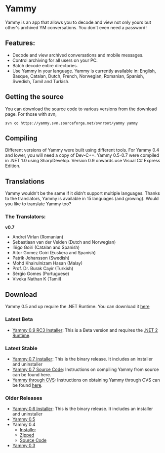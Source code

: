 # Yammy
Yammy is an app that allows you to decode and view not only yours but other's 
archived YM conversations. You don't even need a password!

## Features:

- Decode and view archived conversations and mobile messages.
- Control archiving for all users on your PC.
- Batch decode entire directories.
- Use Yammy in your language. Yammy is currently available in: English, Basque, 
Catalan, Dutch, French, Norwegian, Romanian, Spanish, Swedish, Tamil and Turkish.

## Getting the source

You can download the source code to various versions from the download page. For 
those with svn,

    svn co https://yammy.svn.sourceforge.net/svnroot/yammy yammy

## Compiling

Different versions of Yammy were built using different tools. For Yammy 0.4 and 
lower, you will need a copy of Dev-C++. Yammy 0.5-0.7 were compiled in .NET 1.0 
using SharpDevelop. Version 0.9 onwards use Visual C# Express Edition.

## Translations
Yammy wouldn't be the same if it didn't support multiple languages. Thanks to 
the translators, Yammy is available in 15 languages (and growing). Would you 
like to translate Yammy too?

### The Translators:

**v0.7** 
- Andrei Virlan (Romanian)
- Sebastiaan van der Velden (Dutch and Norwegian)
- Íñigo Goiri (Catalan and Spanish)
- Aitor Gomez Goiri (Euskera and Spanish)
- Patrik Johansson (Swedish)
- Mohd Khairulnizam Hasan (Malay)
- Prof. Dr. Burak Cayir (Turkish)
- Sérgio Gomes (Portuguese)
- Viveka Nathan K (Tamil) 

## Download

Yammy 0.5 and up require the .NET Runtime. You can download it 
[here](http://www.microsoft.com/downloads/details.aspx?FamilyId=262D25E3-F589-4842-8157-034D1E7CF3A3&displaylang=en)

### Latest Beta

- [Yammy 0.9 RC3 Installer](http://downloads.sourceforge.net/yammy/yammy-0.9rc3-setup.exe?download): This is a Beta version and requires the [.NET 2 Runtime](http://www.microsoft.com/downloads/details.aspx?FamilyID=0856eacb-4362-4b0d-8edd-aab15c5e04f5).

### Latest Stable

- [Yammy 0.7 Installer](http://prdownloads.sourceforge.net/yammy/yammy-0.7-setup.exe?download): This is the binary release. It includes an installer and uninstaller
- [Yammy 0.7 Source Code](http://prdownloads.sourceforge.net/yammy/yammy-0.7-source.zip?download): Instructions on compiling Yammy from source can be found here.
- [Yammy through CVS](http://cvs.sourceforge.net/viewcvs.py/yammy): Instructions on obtaining Yammy through CVS can be found [here](http://sourceforge.net/cvs/?group_id=135391).

### Older Releases

- [Yammy 0.6 Installer](http://prdownloads.sourceforge.net/yammy/yammy-0.6-setup.exe?download): This is the binary release. It includes an installer and uninstaller
- [Yammy 0.5](http://prdownloads.sourceforge.net/yammy/yammy_0.5_setup.exe?download)
- Yammy 0.4
    - [Installer](http://prdownloads.sourceforge.net/yammy/yammy_setup.exe?download)
    - [Zipped](http://prdownloads.sourceforge.net/yammy/Yammy.zip?download)
    - [Source Code](http://prdownloads.sourceforge.net/yammy/Yammy_src.zip?download)
- [Yammy 0.3](http://winsite.planetmirror.com/win95/netutil/yammy_setup.exe)
